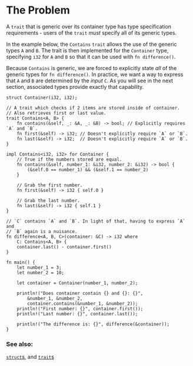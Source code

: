 # The Problem

A `trait` that is generic over its container type has type specification
requirements - users of the `trait` *must* specify all of its generic types.

In the example below, the `Contains` `trait` allows the use of the generic
types `A` and `B`. The trait is then implemented for the `Container` type,
specifying `i32` for `A` and `B` so that it can be used with `fn difference()`.

Because `Contains` is generic, we are forced to explicitly state *all* of the
generic types for `fn difference()`. In practice, we want a way to express that
`A` and `B` are determined by the *input* `C`. As you will see in the next
section, associated types provide exactly that capability.

```rust,editable
struct Container(i32, i32);

// A trait which checks if 2 items are stored inside of container.
// Also retrieves first or last value.
trait Contains<A, B> {
    fn contains(&self, _: &A, _: &B) -> bool; // Explicitly requires `A` and `B`.
    fn first(&self) -> i32; // Doesn't explicitly require `A` or `B`.
    fn last(&self) -> i32;  // Doesn't explicitly require `A` or `B`.
}

impl Contains<i32, i32> for Container {
    // True if the numbers stored are equal.
    fn contains(&self, number_1: &i32, number_2: &i32) -> bool {
        (&self.0 == number_1) && (&self.1 == number_2)
    }

    // Grab the first number.
    fn first(&self) -> i32 { self.0 }

    // Grab the last number.
    fn last(&self) -> i32 { self.1 }
}

// `C` contains `A` and `B`. In light of that, having to express `A` and
// `B` again is a nuisance.
fn difference<A, B, C>(container: &C) -> i32 where
    C: Contains<A, B> {
    container.last() - container.first()
}

fn main() {
    let number_1 = 3;
    let number_2 = 10;

    let container = Container(number_1, number_2);

    println!("Does container contain {} and {}: {}",
        &number_1, &number_2,
        container.contains(&number_1, &number_2));
    println!("First number: {}", container.first());
    println!("Last number: {}", container.last());

    println!("The difference is: {}", difference(&container));
}
```

### See also:

[`struct`s][structs], and [`trait`s][traits]

[structs]: ../../custom_types/structs.md
[traits]: ../../trait.md
